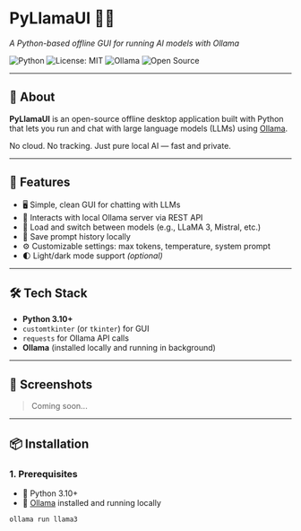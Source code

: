 # PyLlamaUI 🐍🦙  
*A Python-based offline GUI for running AI models with Ollama*

![Python](https://img.shields.io/badge/Python-3.10%2B-blue)
![License: MIT](https://img.shields.io/badge/License-MIT-green)
![Ollama](https://img.shields.io/badge/Powered%20by-Ollama-yellow)
![Open Source](https://img.shields.io/badge/Open--Source-Yes-brightgreen)

---

## 🌟 About

**PyLlamaUI** is an open-source offline desktop application built with Python that lets you run and chat with large language models (LLMs) using [Ollama](https://ollama.com).

No cloud. No tracking. Just pure local AI — fast and private.

---

## 🚀 Features

- 🖥️ Simple, clean GUI for chatting with LLMs
- 🔌 Interacts with local Ollama server via REST API
- 🔄 Load and switch between models (e.g., LLaMA 3, Mistral, etc.)
- 💾 Save prompt history locally
- ⚙️ Customizable settings: max tokens, temperature, system prompt
- 🌓 Light/dark mode support *(optional)*

---

## 🛠️ Tech Stack

- **Python 3.10+**
- `customtkinter` (or `tkinter`) for GUI  
- `requests` for Ollama API calls  
- **Ollama** (installed locally and running in background)

---

## 📸 Screenshots

> Coming soon...

---

## 📦 Installation

### 1. Prerequisites
- 🐍 Python 3.10+
- 🦙 [Ollama](https://ollama.com/download) installed and running locally  
```bash
ollama run llama3
